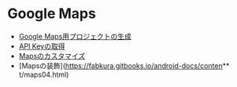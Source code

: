 # Google Maps

*  [Google Maps用プロジェクトの生成](https://fabkura.gitbooks.io/android-docs/content/maps01.html])<br>
* [API Keyの取得](https://fabkura.gitbooks.io/android-docs/content/maps02.html)<br>
* [Mapsのカスタマイズ](https://fabkura.gitbooks.io/android-docs/content/maps03.html)<br>
* [Mapsの装飾](https://fabkura.gitbooks.io/android-docs/conten** t/maps04.html)<br>
